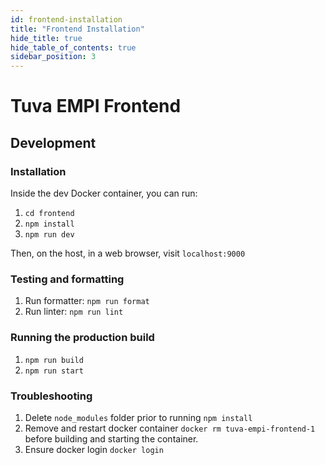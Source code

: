 ```yaml
---
id: frontend-installation
title: "Frontend Installation"
hide_title: true
hide_table_of_contents: true
sidebar_position: 3
---
```


# Tuva EMPI Frontend

## Development

### Installation

Inside the dev Docker container, you can run:

1. `cd frontend`
1. `npm install`
1. `npm run dev`

Then, on the host, in a web browser, visit `localhost:9000`

### Testing and formatting

1. Run formatter: `npm run format`
1. Run linter: `npm run lint`

### Running the production build

1. `npm run build`
1. `npm run start`

### Troubleshooting

1. Delete `node_modules` folder prior to running `npm install`
1. Remove and restart docker container `docker rm tuva-empi-frontend-1` before building and starting the container.
1. Ensure docker login `docker login`


